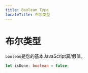 ```yaml
---
title: Boolean Type
localeTitle: 布尔类型
---
```

# 布尔类型

`boolean`是您的基本JavaScript真/假值。

```typescript
let isDone: boolean = false; 

```